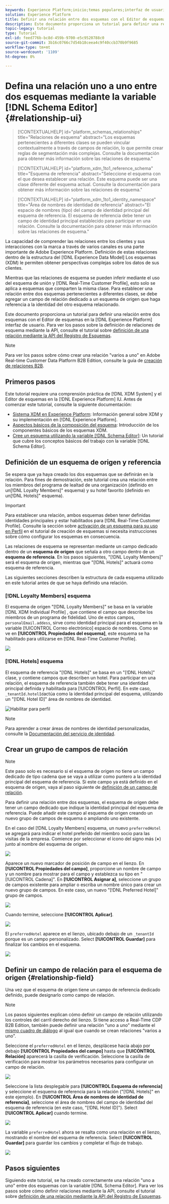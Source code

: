 ```yaml
---
keywords: Experience Platform;inicio;temas populares;interfaz de usuario;XDM;sistema XDM;modelo de datos de experiencia;modelo de datos de experiencia;modelo de datos de experiencia;modelo de datos;modelo de datos;editor de esquemas;editor de esquemas;esquema;esquemas;esquemas;crear;relación;referencia;referencia;
solution: Experience Platform
title: Definir una relación entre dos esquemas con el Editor de esquemas
description: Este documento proporciona un tutorial para definir una relación entre dos esquemas con el Editor de esquemas en la interfaz de usuario del Experience Platform.
topic-legacy: tutorial
type: Tutorial
exl-id: feed776b-bc8d-459b-9700-e5c9520788c0
source-git-commit: 3b16c0766c7d54b18ceea4c9f40ccb370b9f9685
workflow-type: tm+mt
source-wordcount: '1109'
ht-degree: 0%

---
```


# Defina una relación uno a uno entre dos esquemas mediante la variable [!DNL Schema Editor] {#relationship-ui}

>[!CONTEXTUALHELP]
>id="platform_schemas_relationships"
>title="Relaciones de esquema"
>abstract="Los esquemas pertenecientes a diferentes clases se pueden vincular contextualmente a través de campos de relación, lo que permite crear reglas de segmentación más complejas. Consulte la documentación para obtener más información sobre las relaciones de esquema."

>[!CONTEXTUALHELP]
>id="platform_xdm_1to1_reference_schema"
>title="Esquema de referencia"
>abstract="Seleccione el esquema con el que desea establecer una relación. Este esquema puede ser una clase diferente del esquema actual. Consulte la documentación para obtener más información sobre las relaciones de esquema."

>[!CONTEXTUALHELP]
>id="platform_xdm_1to1_identity_namespace"
>title="Área de nombres de identidad de referencia"
>abstract="El espacio de nombres (tipo) del campo de identidad principal del esquema de referencia. El esquema de referencia debe tener un campo de identidad principal establecido para participar en una relación. Consulte la documentación para obtener más información sobre las relaciones de esquema."

La capacidad de comprender las relaciones entre los clientes y sus interacciones con la marca a través de varios canales es una parte importante de Adobe Experience Platform. Definición de estas relaciones dentro de la estructura del [!DNL Experience Data Model] Los esquemas (XDM) le permiten obtener perspectivas complejas sobre los datos de sus clientes.

Mientras que las relaciones de esquema se pueden inferir mediante el uso del esquema de unión y [!DNL Real-Time Customer Profile], esto solo se aplica a esquemas que comparten la misma clase. Para establecer una relación entre dos esquemas pertenecientes a diferentes clases, se debe agregar un campo de relación dedicado a un esquema de origen que haga referencia a la identidad del otro esquema relacionado.

Este documento proporciona un tutorial para definir una relación entre dos esquemas con el Editor de esquemas en la [!DNL Experience Platform] interfaz de usuario. Para ver los pasos sobre la definición de relaciones de esquema mediante la API, consulte el tutorial sobre [definición de una relación mediante la API del Registro de Esquemas](relationship-api.md).

>[!NOTE]
>
>Para ver los pasos sobre cómo crear una relación &quot;varios a uno&quot; en Adobe Real-time Customer Data Platform B2B Edition, consulte la guía de [creación de relaciones B2B](./relationship-b2b.md).

## Primeros pasos

Este tutorial requiere una comprensión práctica de [!DNL XDM System] y el Editor de esquemas en la [!DNL Experience Platform] IU. Antes de comenzar este tutorial, consulte la siguiente documentación:

* [Sistema XDM en Experience Platform](../home.md): Información general sobre XDM y su implementación en [!DNL Experience Platform].
* [Aspectos básicos de la composición del esquema](../schema/composition.md): Introducción de los componentes básicos de los esquemas XDM.
* [Cree un esquema utilizando la variable [!DNL Schema Editor]](create-schema-ui.md): Un tutorial que cubre los conceptos básicos del trabajo con la variable [!DNL Schema Editor].

## Definición de un esquema de origen y referencia

Se espera que ya haya creado los dos esquemas que se definirán en la relación. Para fines de demostración, este tutorial crea una relación entre los miembros del programa de lealtad de una organización (definido en un[!DNL Loyalty Members]&quot; esquema) y su hotel favorito (definido en un[!DNL Hotels]&quot; esquema).

>[!IMPORTANT]
>
>Para establecer una relación, ambos esquemas deben tener definidas identidades principales y estar habilitados para [!DNL Real-Time Customer Profile]. Consulte la sección sobre [activación de un esquema para su uso en Perfil](./create-schema-ui.md#profile) en el tutorial de creación de esquemas si necesita instrucciones sobre cómo configurar los esquemas en consecuencia.

Las relaciones de esquema se representan mediante un campo dedicado dentro de un **esquema de origen** que señala a otro campo dentro de un **esquema de referencia**. En los pasos siguientes, &quot;[!DNL Loyalty Members]&quot; será el esquema de origen, mientras que &quot;[!DNL Hotels]&quot; actuará como esquema de referencia.

Las siguientes secciones describen la estructura de cada esquema utilizado en este tutorial antes de que se haya definido una relación.

### [!DNL Loyalty Members] esquema

El esquema de origen &quot;[!DNL Loyalty Members]&quot; se basa en la variable [!DNL XDM Individual Profile] , que contiene el campo que describe los miembros de un programa de fidelidad. Uno de estos campos, `personalEmail.addess`, sirve como identidad principal para el esquema en la variable [!UICONTROL Correo electrónico] espacio de nombres. Como se ve en **[!UICONTROL Propiedades del esquema]**, este esquema se ha habilitado para utilizarse en [!DNL Real-Time Customer Profile].

![](../images/tutorials/relationship/loyalty-members.png)

### [!DNL Hotels] esquema

El esquema de referencia &quot;[!DNL Hotels]&quot; se basa en un &quot;[!DNL Hotels]&quot; clase, y contiene campos que describen un hotel. Para participar en una relación, el esquema de referencia también debe tener una identidad principal definida y habilitada para [!UICONTROL Perfil]. En este caso, `_tenantId.hotelId`actúa como la identidad principal del esquema, utilizando un &quot;[!DNL Hotel ID]&quot; área de nombres de identidad.

![Habilitar para perfil](../images/tutorials/relationship/hotels.png)

>[!NOTE]
>
>Para aprender a crear áreas de nombres de identidad personalizadas, consulte la [Documentación del servicio de identidad](../../identity-service/namespaces.md#manage-namespaces).

## Crear un grupo de campos de relación

>[!NOTE]
>
>Este paso solo es necesario si el esquema de origen no tiene un campo dedicado de tipo cadena que se vaya a utilizar como puntero a la identidad principal del esquema de referencia. Si este campo ya está definido en el esquema de origen, vaya al paso siguiente de [definición de un campo de relación](#relationship-field).

Para definir una relación entre dos esquemas, el esquema de origen debe tener un campo dedicado que indique la identidad principal del esquema de referencia. Puede añadir este campo al esquema de origen creando un nuevo grupo de campos de esquema o ampliando uno existente.

En el caso del [!DNL Loyalty Members] esquema, un nuevo `preferredHotel` se agregará para indicar el hotel preferido del miembro socio para las visitas de la empresa. Comience por seleccionar el icono del signo más (**+**) junto al nombre del esquema de origen.

![](../images/tutorials/relationship/loyalty-add-field.png)

Aparece un nuevo marcador de posición de campo en el lienzo. En **[!UICONTROL Propiedades del campo]**, proporcione un nombre de campo y un nombre para mostrar para el campo y establezca su tipo en &quot;[!UICONTROL Cadena]&quot;. En **[!UICONTROL Asignar a]**, seleccione un grupo de campos existente para ampliar o escriba un nombre único para crear un nuevo grupo de campos. En este caso, un nuevo &quot;[!DNL Preferred Hotel]&quot; grupo de campos.

![](../images/tutorials/relationship/relationship-field-details.png)

Cuando termine, seleccione **[!UICONTROL Aplicar]**.

![](../images/tutorials/relationship/relationship-field-apply.png)

El `preferredHotel` aparece en el lienzo, ubicado debajo de un `_tenantId` porque es un campo personalizado. Select **[!UICONTROL Guardar]** para finalizar los cambios en el esquema.

![](../images/tutorials/relationship/relationship-field-save.png)

## Definir un campo de relación para el esquema de origen {#relationship-field}

Una vez que el esquema de origen tiene un campo de referencia dedicado definido, puede designarlo como campo de relación.

>[!NOTE]
>
>Los pasos siguientes explican cómo definir un campo de relación utilizando los controles del carril derecho del lienzo. Si tiene acceso a Real-Time CDP B2B Edition, también puede definir una relación &quot;uno a uno&quot; mediante el [mismo cuadro de diálogo](./relationship-b2b.md#relationship-field) al igual que cuando se crean relaciones &quot;varios a uno&quot;.

Seleccione el `preferredHotel` en el lienzo, desplácese hacia abajo por debajo **[!UICONTROL Propiedades del campo]** hasta que **[!UICONTROL Relación]** aparecerá la casilla de verificación. Seleccione la casilla de verificación para mostrar los parámetros necesarios para configurar un campo de relación.

![](../images/tutorials/relationship/relationship-checkbox.png)

Seleccione la lista desplegable para **[!UICONTROL Esquema de referencia]** y seleccione el esquema de referencia para la relación (&quot;[!DNL Hotels]&quot; en este ejemplo). En **[!UICONTROL Área de nombres de identidad de referencia]**, seleccione el área de nombres del campo de identidad del esquema de referencia (en este caso, &quot;[!DNL Hotel ID]&quot;). Select **[!UICONTROL Aplicar]** cuando termine.

![](../images/tutorials/relationship/reference-schema-id-namespace.png)

La variable `preferredHotel` ahora se resalta como una relación en el lienzo, mostrando el nombre del esquema de referencia. Select **[!UICONTROL Guardar]** para guardar los cambios y completar el flujo de trabajo.

![](../images/tutorials/relationship/relationship-save.png)

## Pasos siguientes

Siguiendo este tutorial, se ha creado correctamente una relación &quot;uno a uno&quot; entre dos esquemas con la variable [!DNL Schema Editor]. Para ver los pasos sobre cómo definir relaciones mediante la API, consulte el tutorial sobre [definición de una relación mediante la API del Registro de Esquemas](relationship-api.md).
